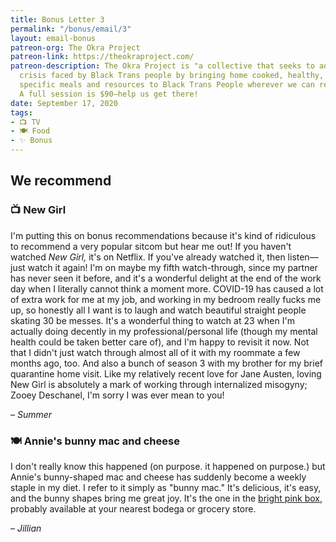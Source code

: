 ```yaml
---
title: Bonus Letter 3
permalink: "/bonus/email/3"
layout: email-bonus
patreon-org: The Okra Project
patreon-link: https://theokraproject.com/
patreon-description: The Okra Project is "a collective that seeks to address the global
  crisis faced by Black Trans people by bringing home cooked, healthy, and culturally
  specific meals and resources to Black Trans People wherever we can reach them."
  A full session is $90—help us get there!
date: September 17, 2020
tags: 
- 📺 TV
- 🍽️ Food
- ✨ Bonus
---
```


## We recommend

### 📺 New Girl

I'm putting this on bonus recommendations because it's kind of ridiculous to recommend a very popular sitcom but hear me out! If you haven't watched *New Girl,* it's on Netflix. If you've already watched it, then listen—just watch it again! I'm on maybe my fifth watch-through, since my partner has never seen it before, and it's a wonderful delight at the end of the work day when I literally cannot think a moment more. COVID-19 has caused a lot of extra work for me at my job, and working in my bedroom really fucks me up, so honestly all I want is to laugh and watch beautiful straight people skating 30 be messes. It's a wonderful thing to watch at 23 when I'm actually doing decently in my professional/personal life (though my mental health could be taken better care of), and I'm happy to revisit it now. Not that I didn't just watch through almost all of it with my roommate a few months ago, too. And also a bunch of season 3 with my brother for my brief quarantine home visit. Like my relatively recent love for Jane Austen, loving New Girl is absolutely a mark of working through internalized misogyny; Zooey Deschanel, I'm sorry I was ever mean to you!

– *Summer*

### 🍽️ Annie's bunny mac and cheese

I don't really know this happened (on purpose. it happened on purpose.) but Annie's bunny-shaped mac and cheese has suddenly become a weekly staple in my diet. I refer to it simply as "bunny mac." It's delicious, it's easy, and the bunny shapes bring me great joy. It's the one in the [bright pink box](https://www.annies.com/product/bunny-pasta-with-yummy-cheese-mac-cheese/), probably available at your nearest bodega or grocery store.

– *Jillian*
